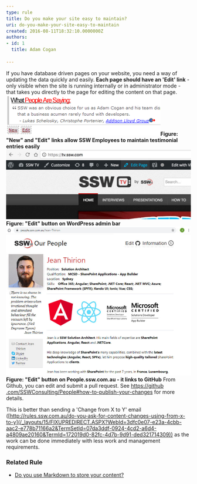 ```yaml
---
type: rule
title: Do you make your site easy to maintain?
uri: do-you-make-your-site-easy-to-maintain
created: 2016-08-11T18:32:10.0000000Z
authors:
- id: 1
  title: Adam Cogan

---
```


 ​If you have database driven pages on your website, you need a way of updating the data quickly and easily. **Each page should have an 'Edit' link** - only visible when the site is running internally or in administrator mode - that takes you directly to the page for editing the content on that page.​
 ![MaintenanceDemo.gif](MaintenanceDemo.gif)**Figure: "New" and "Edit" links allow SSW Employees to maintain testimonial entries easily**![wp-edit-btn.jpg](wp-edit-btn.jpg)**Figure: "Edit" button on WordPress admin bar**![Edit2.jpg](Edit2.jpg)**Figure: "Edit" button on People.ssw.com.au - it links to GitHub​**​ 
From Github, you can edit and submit a pull request. See [https://github​​.com/SSWConsulting/People#how-to-publish-your-changes](https://github.com/SSWConsulting/People#how-to-publish-your-changes) for more details.

​This is better than sending a 'Change from X to Y' email ([http://rules.ssw.com.au/do-you-ask-for-content-changes-using-from-x-to-y](/_layouts/15/FIXUPREDIRECT.ASPX?WebId=3dfc0e07-e23a-4cbb-aac2-e778b71166a2&TermSetId=07da3ddf-0924-4cd2-a6d4-a4809ae20160&TermId=172019d0-82fc-4d7b-9d91-ded321714309)) as the work can be done immediately with less work and management requirements.

### Related Rule​


- ​​[Do you use Markdown to store your content?](/_layouts/15/FIXUPREDIRECT.ASPX?WebId=3dfc0e07-e23a-4cbb-aac2-e778b71166a2&TermSetId=07da3ddf-0924-4cd2-a6d4-a4809ae20160&TermId=a7b84edd-3378-423c-b8b7-a8590b454f85)



